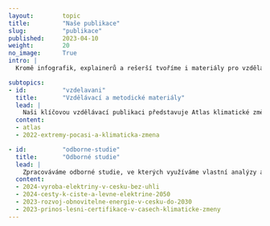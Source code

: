 ```yaml
---
layout:        topic
title:         "Naše publikace"
slug:          "publikace"
published:     2023-04-10
weight:        20
no_image:      True
intro: |
  Kromě infografik, explainerů a rešerší tvoříme i materiály pro vzdělávání a zpracováváme odborné studie. Na publikacích často spolupracujeme s dalšími aktéry – ať už jde o nevládní organizace, firmy nebo tvůrce politik a politické představitele.

subtopics:
- id:          "vzdelavani"
  title:       "Vzdělávací a metodické materiály"
  lead: |
    Naši klíčovou vzdělávací publikaci představuje Atlas klimatické změny, který je základním průvodcem změnami v atmosféře a riziky oteplování. Dále v této sekci naleznete i zahraniční materiály, které jsme přeložili a doplnili o český kontext.
  content:
  - atlas
  - 2022-extremy-pocasi-a-klimaticka-zmena

- id:          "odborne-studie"
  title:       "Odborné studie"
  lead: |
    Zpracováváme odborné studie, ve kterých využíváme vlastní analýzy a modelování. Pokud byste chtěli využít naši expertízu a nechat si námi nějakou studii nebo její část vypracovat, [ozvěte se nám](/o-nas#kontaktni-udaje).
  content:
  - 2024-vyroba-elektriny-v-cesku-bez-uhli
  - 2024-cesty-k-ciste-a-levne-elektrine-2050
  - 2023-rozvoj-obnovitelne-energie-v-cesku-do-2030
  - 2023-prinos-lesni-certifikace-v-casech-klimaticke-zmeny
---
```


